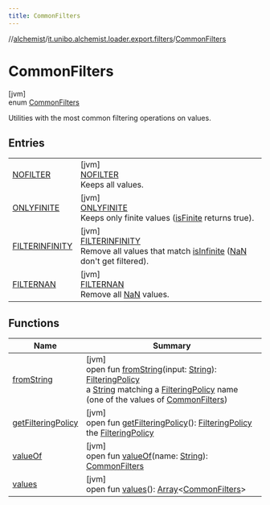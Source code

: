 ```yaml
---
title: CommonFilters
---
```

//[alchemist](../../../index.html)/[it.unibo.alchemist.loader.export.filters](../index.html)/[CommonFilters](index.html)



# CommonFilters



[jvm]\
enum [CommonFilters](index.html)

Utilities with the most common filtering operations on values.



## Entries


| | |
|---|---|
| [NOFILTER](-n-o-f-i-l-t-e-r/index.html) | [jvm]<br>[NOFILTER](-n-o-f-i-l-t-e-r/index.html)<br>Keeps all values. |
| [ONLYFINITE](-o-n-l-y-f-i-n-i-t-e/index.html) | [jvm]<br>[ONLYFINITE](-o-n-l-y-f-i-n-i-t-e/index.html)<br>Keeps only finite values ([isFinite](https://docs.oracle.com/javase/8/docs/api/java/lang/Double.html#isFinite-double-) returns true). |
| [FILTERINFINITY](-f-i-l-t-e-r-i-n-f-i-n-i-t-y/index.html) | [jvm]<br>[FILTERINFINITY](-f-i-l-t-e-r-i-n-f-i-n-i-t-y/index.html)<br>Remove all values that match [isInfinite](https://docs.oracle.com/javase/8/docs/api/java/lang/Double.html#isInfinite-double-) ([NaN](https://docs.oracle.com/javase/8/docs/api/java/lang/Double.html#NaN--) don't get filtered). |
| [FILTERNAN](-f-i-l-t-e-r-n-a-n/index.html) | [jvm]<br>[FILTERNAN](-f-i-l-t-e-r-n-a-n/index.html)<br>Remove all [NaN](https://docs.oracle.com/javase/8/docs/api/java/lang/Double.html#NaN--) values. |


## Functions


| Name | Summary |
|---|---|
| [fromString](from-string.html) | [jvm]<br>open fun [fromString](from-string.html)(input: [String](https://docs.oracle.com/javase/8/docs/api/java/lang/String.html)): [FilteringPolicy](../../it.unibo.alchemist.loader.export/-filtering-policy/index.html)<br>a [String](https://docs.oracle.com/javase/8/docs/api/java/lang/String.html) matching a [FilteringPolicy](../../it.unibo.alchemist.loader.export/-filtering-policy/index.html) name (one of the values of [CommonFilters](index.html)) |
| [getFilteringPolicy](get-filtering-policy.html) | [jvm]<br>open fun [getFilteringPolicy](get-filtering-policy.html)(): [FilteringPolicy](../../it.unibo.alchemist.loader.export/-filtering-policy/index.html)<br>the [FilteringPolicy](../../it.unibo.alchemist.loader.export/-filtering-policy/index.html) |
| [valueOf](value-of.html) | [jvm]<br>open fun [valueOf](value-of.html)(name: [String](https://docs.oracle.com/javase/8/docs/api/java/lang/String.html)): [CommonFilters](index.html) |
| [values](values.html) | [jvm]<br>open fun [values](values.html)(): [Array](https://kotlinlang.org/api/latest/jvm/stdlib/kotlin/-array/index.html)<[CommonFilters](index.html)> |

